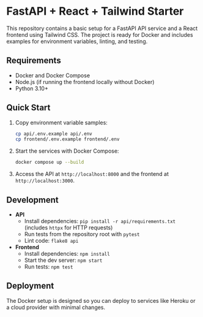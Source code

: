 # FastAPI + React + Tailwind Starter

This repository contains a basic setup for a FastAPI API service and a React frontend using Tailwind CSS. The project is ready for Docker and includes examples for environment variables, linting, and testing.

## Requirements
- Docker and Docker Compose
- Node.js (if running the frontend locally without Docker)
- Python 3.10+

## Quick Start

1. Copy environment variable samples:
   ```bash
   cp api/.env.example api/.env
   cp frontend/.env.example frontend/.env
   ```
2. Start the services with Docker Compose:
   ```bash
   docker compose up --build
   ```
3. Access the API at `http://localhost:8000` and the frontend at `http://localhost:3000`.

## Development

- **API**
  - Install dependencies: `pip install -r api/requirements.txt` (includes `httpx` for HTTP requests)
  - Run tests from the repository root with `pytest`
  - Lint code: `flake8 api`
- **Frontend**
  - Install dependencies: `npm install`
  - Start the dev server: `npm start`
  - Run tests: `npm test`

## Deployment
The Docker setup is designed so you can deploy to services like Heroku or a cloud provider with minimal changes.
